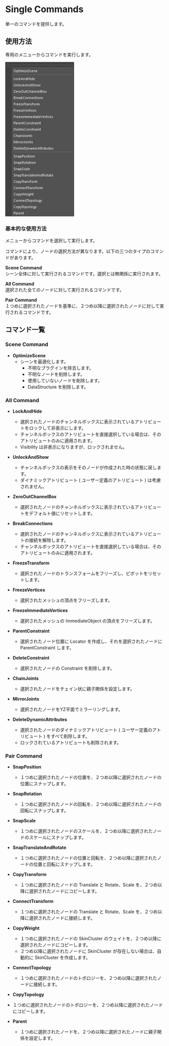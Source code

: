 # Single Commands

単一のコマンドを提供します。


## 使用方法

専用のメニューからコマンドを実行します。

![image001](images/single_commands//image001.png)


### 基本的な使用方法

メニューからコマンドを選択して実行します。  

コマンドにより、ノードの選択方法が異なります。以下の三つのタイプのコマンドがあります。

**Scene Command**  
シーン全体に対して実行されるコマンドです。選択とは無関係に実行されます。

**All Command**  
選択された全てのノードに対して実行されるコマンドです。

**Pair Command**  
１つめに選択されたノードを基準に、２つめ以降に選択されたノードに対して実行されるコマンドです。

## コマンド一覧

### Scene Command

- **OptimizeScene**
  - シーンを最適化します。
    - 不明なプラグインを除去します。
    - 不明なノードを削除します。
    - 使用していないノードを削除します。
    - DataStructure を削除します。

### All Command

- **LockAndHide**
  - 選択されたノードのチャンネルボックスに表示されているアトリビュートをロックして非表示にします。
  - チャンネルボックスのアトリビュートを直接選択している場合は、そのアトリビュートのみに適用されます。
  - Visibility は非表示になりますが、ロックされません。
  
- **UnlockAndShow**
  - チャンネルボックスの表示をそのノードが作成された時の状態に戻します。
  - ダイナミックアトリビュート ( ユーザー定義のアトリビュート ) は考慮されません。
  
- **ZeroOutChannelBox**
  - 選択されたノードのチャンネルボックスに表示されているアトリビュートをデフォルト値にリセットします。
  
- **BreakConnections**
  - 選択されたノードのチャンネルボックスに表示されているアトリビュートの接続を解除します。
  - チャンネルボックスのアトリビュートを直接選択している場合は、そのアトリビュートのみに適用されます。

- **FreezeTransform**
  - 選択されたノードのトランスフォームをフリーズし、ピボットをリセットします。

- **FreezeVertices**
  - 選択されたメッシュの頂点をフリーズします。

- **FreezeImmediateVertices**
  - 選択されたメッシュの ImmediateObject の頂点をフリーズします。

- **ParentConstraint**
  - 選択されたノード位置に Locator を作成し、それを選択されたノードに ParentConstraint します。

- **DeleteConstraint**
  - 選択されたノードの Constraint を削除します。

- **ChainJoints**
  - 選択されたノードをチェイン状に親子関係を設定します。

- **MirrorJoints**
  - 選択されたノードをYZ平面でミラーリングします。

- **DeleteDynamicAttributes**
  - 選択されたノードのダイナミックアトリビュート ( ユーザー定義のアトリビュート ) をすべて削除します。
  - ロックされているアトリビュートも削除されます。


### Pair Command

- **SnapPosition**
  - １つめに選択されたノードの位置を、２つめ以降に選択されたノードの位置にスナップします。

- **SnapRotation**
  - １つめに選択されたノードの回転を、２つめ以降に選択されたノードの回転にスナップします。

- **SnapScale**
  - １つめに選択されたノードのスケールを、２つめ以降に選択されたノードのスケールにスナップします。

- **SnapTranslateAndRotate**
  - １つめに選択されたノードの位置と回転を、２つめ以降に選択されたノードの位置と回転にスナップします。

- **CopyTransform**
  - １つめに選択されたノードの Translate と Rotate、Scale を、２つめ以降に選択されたノードにコピーします。

- **ConnectTransform**
  - １つめに選択されたノードの Translate と Rotate、Scale を、２つめ以降に選択されたノードに接続します。

- **CopyWeight**
  - １つめに選択されたノードの SkinCluster のウェイトを、２つめ以降に選択されたノードにコピーします。
  - ２つめ以降に選択されたノードに SkinCluster が存在しない場合は、自動的に SkinCluster を作成します。

- **ConnectTopology**
  - １つめに選択されたノードのトポロジーを、２つめ以降に選択されたノードに接続します。
  
- **CopyTopology**
- １つめに選択されたノードのトポロジーを、２つめ以降に選択されたノードにコピーします。

- **Parent**
  - １つめに選択されたノードを、２つめ以降に選択されたノードに親子関係を設定します。




